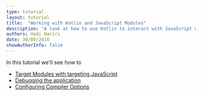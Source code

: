```yaml
---
type: tutorial
layout: tutorial
title:  "Working with Kotlin and JavaScript Modules"
description: "A look at how to use Kotlin to interact with JavaScript modules"
authors: Hadi Hariri 
date: 30/09/2016
showAuthorInfo: false
---
```



In this tutorial we'll see how to

* [Target Modules with  targeting JavaScript](#Creatingantargetingjavascript)
* [Debugging the application](#debuggingtheapplication)
* [Configuring Compiler Options](#configuringcompileroptions)
